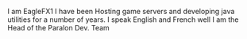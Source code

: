 I am EagleFX1
I have been Hosting game servers and developing java utilities for a number of years.
I speak English and French well
I am the Head of the Paralon Dev. Team
